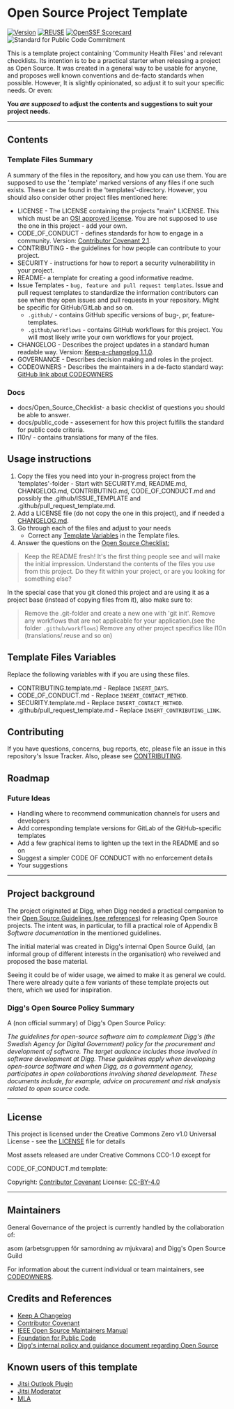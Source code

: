 <!--
SPDX-FileCopyrightText: 2025 The Open Source Project Template Authors

SPDX-License-Identifier: CC0-1.0
-->

# Open Source Project Template

[![Version](https://img.shields.io/github/v/tag/diggsweden/open-source-project-template?style=for-the-badge&color=green&label=Version)](https://github.com/diggswedenn/open-source-project-template/tags])
[![REUSE](https://img.shields.io/badge/dynamic/json?url=https%3A%2F%2Fapi.reuse.software%2Fstatus%2Fgithub.com%2Fdiggsweden%2Fopen-source-project-template&query=status&style=for-the-badge&label=REUSE)](https://api.reuse.software/info/github.com/diggsweden/open-source-project-template)
[![OpenSSF Scorecard](https://api.scorecard.dev/projects/github.com/diggsweden/open-source-project-template/badge?style=for-the-badge)](https://scorecard.dev/viewer/?uri=github.com/diggsweden/open-source-project-template)
![Standard for Public Code Commitment](https://img.shields.io/badge/Standard%20for%20Public%20Code%20Commitment-green?style=for-the-badge)

This is a template project containing 'Community Health Files' and relevant checklists. Its intention is to be a practical starter when releasing a project as Open Source. It was created in a general way to be usable for anyone, and proposes well known conventions and de-facto standards when possible. However, It is slightly opinionated, so adjust it to suit your specific needs. Or even:

**You _are supposed_ to adjust the contents and suggestions to suit your project needs.**

---

## Contents

### Template Files Summary

A summary of the files in the repository, and how you can use them. You are supposed to use the '.template' marked versions of any files if one such exists. These can be found in the 'templates'-directory. However, you should also consider other project files mentioned here:

- LICENSE - The LICENSE containing the projects "main" LICENSE. This which must be an [OSI approved license](https://en.wikipedia.org/wiki/Open_Source_Initiative). You are not supposed to use the one in this project - add your own.
- CODE_OF_CONDUCT - defines standards for how to engage in a community. Version: [Contributor Covenant 2.1](https://www.contributor-covenant.org).
- CONTRIBUTING - the guidelines for how people can contribute to your project.
- SECURITY - instructions for how to report a security vulnerabilitity in your project.
- README- a template for creating a good informative readme.
- Issue Templates - `bug, feature and pull request templates`. Issue and pull request templates to standardize the information contributors can see when they open issues and pull requests in your repository. Might be specific for GitHub/GitLab and so on.
  - `.github/` - contains GitHub specific versions of bug-, pr, feature-templates.
  - `.github/workflows` - contains GitHub workflows for this project. You will most likely write your own workflows for your project.
- CHANGELOG - Describes the project updates in a standard human readable way. Version: [Keep-a-changelog 1.1.0](https://keepachangelog.com/en/1.1.0/).
- GOVERNANCE - Describes decision making and roles in the project.
- CODEOWNERS - Describes the maintainers in a de-facto standard way: [GitHub link about CODEOWNERS](https://docs.github.com/en/repositories/managing-your-repositorys-settings-and-features/customizing-your-repository/about-code-owners)

### Docs

- docs/Open_Source_Checklist- a basic checklist of questions you should be able to answer.
- docs/public_code - assesement for how this project fulfills the standard for public code criteria.
- l10n/ - contains translations for many of the files.

## Usage instructions

1. Copy the files you need into your in-progress project from the 'templates'-folder - Start with SECURITY.md, README.md, CHANGELOG.md, CONTRIBUTING.md, CODE_OF_CONDUCT.md and possibly the .github/ISSUE_TEMPLATE and .github/pull_request_template.md.
2. Add a LICENSE file (do not copy the one in this project), and if needed a [CHANGELOG.md](https://keepachangelog.com/en/1.1.0/).
3. Go through each of the files and adjust to your needs
   - Correct any [Template Variables](#template-files-variables) in the Template files.
4. Answer the questions on the [Open Source Checklist:](docs/Open_Source_Checklist.md)

> Keep the README fresh! It's the first thing people see and will make the initial impression.
> Understand the contents of the files you use from this project. Do they fit within your project, or are you looking for something else?

In the special case that you git cloned this project and are using it as a project base (instead of copying files from it), also make sure to:

> Remove the .git-folder and create a new one with 'git init'.
> Remove any workflows that are not applicable for your application.(see the folder `.github/workflows`)
> Remove any other project specifics like l10n (translations/.reuse and so on)

## Template Files Variables

Replace the following variables with if you are using these files.

- CONTRIBUTING.template.md - Replace `INSERT_DAYS`.
- CODE_OF_CONDUCT.md - Replace `INSERT_CONTACT_METHOD`.
- SECURITY.template.md - Replace `INSERT_CONTACT_METHOD`.
- .github/pull_request_template.md - Replace `INSERT_CONTRIBUTING_LINK`.

## Contributing

If you have questions, concerns, bug reports, etc, please file an issue in this repository's Issue Tracker.
Also, please see [CONTRIBUTING](CONTRIBUTING.md).

## Roadmap

### Future Ideas

- Handling where to recommend communication channels for users and developers
- Add corresponding template versions for GitLab of the GitHub-specific templates
- Add a few graphical items to lighten up the text in the README and so on
- Suggest a simpler CODE OF CONDUCT with no enforcement details
- Your suggestions

---

## Project background

The project originated at Digg, when Digg needed a practical companion to their [Open Source Guidelines (see references)](#credits-and-references) for releasing Open Source projects.
The intent was, in particular, to fill a practical role of Appendix B _Software documentation_ in the mentioned guidelines.

The initial material was created in Digg's internal Open Source Guild, (an informal group of different interests in the organisation) who reveiwed and proposed the base material.

Seeing it could be of wider usage, we aimed to make it as general we could.
There were already quite a few variants of these template projects out there, which we used for inspiration.

### Digg's Open Source Policy Summary

A (non official summary) of Digg's Open Source Policy:

_The guidelines for open-source software aim to complement Digg's (the Swedish Agency for Digital Government) policy for the procurement and development of software.
The target audience includes those involved in software development at Digg.
These guidelines apply when developing open-source software and when Digg, as a government agency, participates in open collaborations involving shared development.
These documents include, for example, advice on procurement and risk analysis related to open source code._

---

## License

This project is licensed under the Creative Commons Zero v1.0 Universal License - see the [LICENSE](LICENSE) file for details

Most assets released are under Creative Commons CC0-1.0 except for

CODE_OF_CONDUCT.md template:

Copyright: [Contributor Covenant](https://www.contributor-covenant.org/)
License: [CC-BY-4.0](https://creativecommons.org/licenses/by/4.0/)

---

## Maintainers

General Governance of the project is currently handled by the collaboration of:

asom (arbetsgruppen för samordning av mjukvara) and Digg's Open Source Guild

For information about the current individual or team maintainers, see [CODEOWNERS](CODEOWNERS).

## Credits and References

- [Keep A Changelog](https://keepachangelog.com/)
- [Contributor Covenant](https://www.contributor-covenant.org/)
- [IEEE Open Source Maintainers Manual](https://opensource.ieee.org/community/manual/)
- [Foundation for Public Code](https://publiccode.net/)
- [Digg's internal policy and guidance document regarding Open Source](https://www.digg.se/analys-och-uppfoljning/publikationer/publikationer/2022-09-27-anskaffning-utveckling-och-publicering-av-oppen-programvara-policy-och-riktlinjer)

## Known users of this template

- [Jitsi Outlook Plugin](https://github.com/diggsweden/jitsi-outlook)
- [Jitsi Moderator](https://github.com/diggsweden/jitsi-moderator)
- [MLA](https://github.com/diggsweden/mla)
